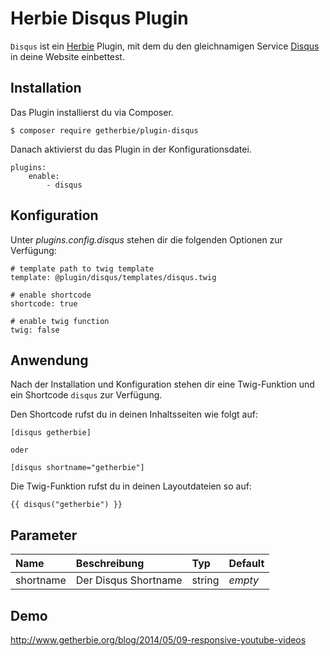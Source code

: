 Herbie Disqus Plugin
====================

`Disqus` ist ein [Herbie](http://github.com/getherbie/herbie) Plugin, mit dem du den gleichnamigen Service 
[Disqus](http://www.disqus.com) in deine Website einbettest.


## Installation

Das Plugin installierst du via Composer.

	$ composer require getherbie/plugin-disqus

Danach aktivierst du das Plugin in der Konfigurationsdatei.

    plugins:
        enable:
            - disqus


## Konfiguration

Unter *plugins.config.disqus* stehen dir die folgenden Optionen zur Verfügung:

    # template path to twig template
    template: @plugin/disqus/templates/disqus.twig

    # enable shortcode
    shortcode: true

    # enable twig function    
    twig: false


## Anwendung

Nach der Installation und Konfiguration stehen dir eine Twig-Funktion und ein Shortcode `disqus` zur Verfügung.

Den Shortcode rufst du in deinen Inhaltsseiten wie folgt auf:

    [disqus getherbie]
    
    oder
    
    [disqus shortname="getherbie"]
    
    
Die Twig-Funktion rufst du in deinen Layoutdateien so auf:

    {{ disqus("getherbie") }}


## Parameter

Name        | Beschreibung                          | Typ       | Default
:---------- | :------------------------------------ | :-------- | :------
shortname   | Der Disqus Shortname                  | string    |  *empty*


## Demo

<http://www.getherbie.org/blog/2014/05/09-responsive-youtube-videos>
